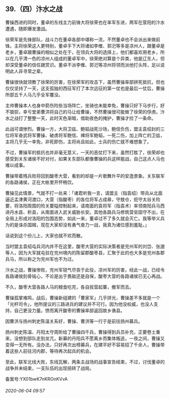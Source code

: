 ## 39.（四）汴水之战
曹操西进的同时，董卓的东线主力前锋大将徐荣也在率军东进，两军在荥阳的汴水遭遇，随即爆发激战。



徐荣军是先锋部队，战斗力在董卓各部中堪称一流，不然董卓也不会派出来做前锋。主将徐荣这人更特别，董卓手下大将诸如李傕、郭汜等多是凉州人，跟董卓是老乡，董卓跟曹操的相似之处在于，在领兵大将的选择上，他们都喜欢用老乡，所以在几乎清一色的凉州人组成的董卓军中，徐荣绝对算是个异类，他是辽东人，但却深受董卓的信任跟赏识。董卓不派李傕、郭汜等凉州将领而派他打头阵，足以说明此人非寻常之辈。



曹操很快就领教了徐荣的厉害，在徐荣军的攻击下，虽然曹操率部拼死抵抗，但也仅仅坚持了一天，这支孤独的西征军打了本次远征的第一仗也是最后一仗后，曹操所部五千人马几乎全军覆没。



主帅曹操本人也身中箭伤险些当场阵亡，坐骑也未能幸免，曹操只好下马步行，好不狼狈，幸亏堂弟曹洪将自己的马让给曹操，不然曹操很可能做了徐荣的俘虏。汴水之战打了整整一天，此时天色渐暗，借助夜色的掩护，曹操才捡了一条命。



此战可谓惨烈。曹操一方，大将卫兹、鲍韬战死沙场，鲍信负伤，盟主袁绍封的三位将军奋武将军曹操、破虏将军鲍信、裨将军鲍韬，一死二伤，加上阵亡的卫兹，主将几乎无一幸免，非死即伤，主将尚且如此，士兵的伤亡就不难想象了。



不过，曹操军的抵抗也并非毫无意义，一天的恶仗打下来，虽然打胜了，徐荣却也感受到关东诸侯不好对付，如果关东部队都像曹操的兵这样能战，自己这点人马也难以成事。



曹操带着残兵败将回到酸枣大营，看到的却是一片歌舞升平的安逸景象。关东联军的各路诸侯，正在大帐里开怀畅饮。



曹操见此情景，气就不打一处来：「诸君听我一言，请盟主（指袁绍）带兵从北面逼近孟津黄河渡口，大营（指酸枣）的各位将军占成皋，守敖仓，扼守太谷关险要，将洛阳周围的险关要隘控制起来，请南面的袁将军（指袁术）率领南阳兵马西进丹水县、析县，从南面进入武关威胁长安。其他各路兵马修筑营垒固守不出，在全局上形成对洛阳的包围态势，如此一来，董卓过不了多久就会灭亡。我等举义兵为的是诛杀国贼，现在大家却没有勇气奋力一战，我真为诸位感到羞耻。」



话说到这个份儿上，大家也就不欢而散。



当时盟主袁绍屯兵河内并不在这里，酸枣大营的实际决策者是兖州军的刘岱、张邈等人，因为大军就屯驻在兖州境内的陈留郡酸枣县，汇聚于此的也大多是兖州各郡兵马，所以称之为兖州军也不为过。



汴水之战，曹操惨败，兖州军锐气尽丧于此役，凉州军的厉害，经此一战，已经令各路诸侯刻骨铭心，不论是出于畏敌还是自保，酸枣大营的各路诸侯已无心再战。



不久，酸枣大营各路人马的粮食吃完，各自拔营起寨，撤军而去。



曹操孤掌难鸣，战后，曹操新组建的「曹家军」几乎拼光，曹操差不多就是一个「光杆司令」，他所提议的三路进兵的建议并不可行。因为他没权威，也没人支持，自己更没力量。愤而离开酸枣的曹操率部返回故乡谯县。



因曹洪与扬州刺史陈温关系好，曹操、曹洪等一行于是前往扬州募兵。



扬州刺史陈温、丹阳太守周昕给了曹操四千兵，曹操得到兵员补充，正要卷土重来，没想到部队走到龙亢，新募的丹阳兵不愿离乡而集体叛逃，一夜之间，曹操又变得一无所有。没办法，只好再次出榜募兵，在建平好不容易招了千余人，曹操带着这些人前往河内郡，等待再次起兵的机会。



至此，联军北线大败，东线瓦解，两条主战场的战事宣告结束，不过，讨伐董卓的战争并未结束，一支队伍的出现扭转了战局。



备案号:YX01bwK7nKROnKVvA


###### 2020-06-04 09:57
